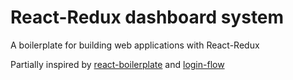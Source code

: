 # React-Redux dashboard system

A boilerplate for building web applications with React-Redux

Partially inspired by [react-boilerplate](https://github.com/react-boilerplate/react-boilerplate) and [login-flow](https://github.com/mxstbr/login-flow)
